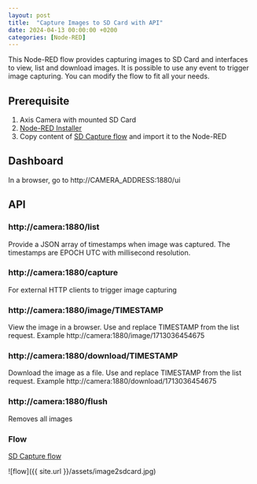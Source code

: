 ```yaml
---
layout: post
title:  "Capture Images to SD Card with API"
date: 2024-04-13 00:00:00 +0200
categories: [Node-RED]
---
```


This Node-RED flow provides capturing images to SD Card and interfaces to view, list and download images.  It is possible to use any event to trigger image capturing.  You can modify the flow to fit all your needs.

## Prerequisite 
1. Axis Camera with mounted SD Card
2. [Node-RED Installer](https://pandosme.github.io/acap/node-red/2023/09/12/nodered-acap.html)
3. Copy content of [SD Capture flow](https://acap.juhlin.me/package/image2sdcard) and import it to the Node-RED


## Dashboard
In a browser, go to http://CAMERA_ADDRESS:1880/ui

## API
### http://camera:1880/list
Provide a JSON array of timestamps when image was captured.  The timestamps are EPOCH UTC with millisecond resolution.

### http://camera:1880/capture
For external HTTP clients to trigger image capturing

### http://camera:1880/image/TIMESTAMP
View the image in a browser.  Use and replace TIMESTAMP from the list request.
Example http://camera:1880/image/1713036454675

### http://camera:1880/download/TIMESTAMP
Download the image as a file.   Use and replace TIMESTAMP from the list request.
Example http://camera:1880/download/1713036454675

### http://camera:1880/flush
Removes all images

### Flow
[SD Capture flow](https://acap.juhlin.me/package/image2sdcard)  

![flow]({{ site.url }}/assets/image2sdcard.jpg)
